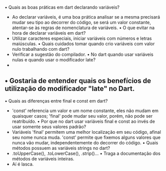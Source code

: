 • Quais as boas práticas em dart declarando variáveis? 
 - Ao declarar variáveis, é uma boa prática analisar se a mesma precisará mudar seu tipo ao decorrer do código, se será um valor constante, atentar-se às regras de nomenclatura de variáveis.
• O que evitar na hora de declarar variáveis em dart? 
 - Utilizar caracteres especiais, iniciar variáveis com números e letras maiúsculas.
• Quais cuidados tomar quando crio variáveis com valor nulo trabalhando com dart? 
 - Verificar a sugestão do compilador.
• No dart quando usar variáveis nulas e quando usar o modificador late? 
 - 
• Gostaria de entender quais os benefícios de utilização do modificador "late" no Dart. 
 - 
• Quais as diferenças entre final e const em dart? 
 - 'const' referencia um valor e um nome constante, eles não mudam em quaisquer casos; 'final' pode mudar seu valor, porém, não pode ser reatribuído.
• Por que no dart usar variáveis final e const ao invés de usar somente seus valores padrão? 
 - Variáveis 'final' permitem uma melhor localização em seu código, afinal seu nome nunca muda. 'const' permite que fixemos alguns valores que nunca vão mudar, independentemente do decorrer do código.
• Quais métodos possuem as variáveis strings no dart? 
 - .toUpperCase(), .toLowerCase(), .strip()...
• Traga a documentação dos métodos de variáveis inteiras. 
 - Aí é lasca.